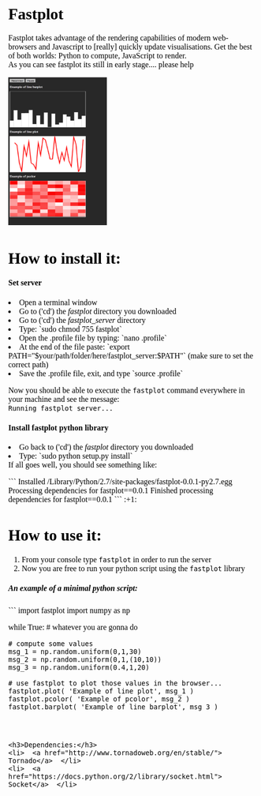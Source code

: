 <font face="Verdana" size="3" color="black">
<h1>Fastplot</h1>


Fastplot takes advantage of the rendering capabilities of modern web-browsers and Javascript to [really] quickly update visualisations. Get the best of both worlds: Python to compute, JavaScript to render. <br>
As you can see fastplot its still in early stage.... please help :beers:


<img src="FastPlot.png" width="200" height="300">

<h1>How to install it: </h1>
<h4>Set server</h4>

<li>Open a terminal window </li>
<li>Go to ('cd') the <i>fastplot</i> directory you downloaded</li>
<li>Go to ('cd') the <i>fastplot_server</i> directory</li>
<li> Type: `sudo chmod 755 fastplot` </li>
<li>Open the .profile file by typing: `nano .profile` </li>
<li>At the end of the file paste: `export PATH="$your/path/folder/here/fastplot_server:$PATH"`  (make sure to set the correct path)</li> 

<li>Save the .profile file, exit, and type `source .profile`  </li> 

Now you should be able to execute the `fastplot` command everywhere in your machine and see the message: <br>
`Running fastplot server...`


<h4>Install fastplot python library</h4>

<p>
<li>Go back to ('cd') the <i>fastplot</i> directory you downloaded</li>
<li>Type: `sudo python setup.py install`  </li>
If all goes well, you should see something like: <br>
</p>
```
Installed /Library/Python/2.7/site-packages/fastplot-0.0.1-py2.7.egg
Processing dependencies for fastplot==0.0.1
Finished processing dependencies for fastplot==0.0.1
```
:+1:







<h1>How to use it: </h1>

1. From your console type `fastplot` in order to run the server
2. Now you are free to run your python script using the `fastplot` library

<h5>An example of a minimal python script:</h5>
```
import fastplot
import numpy as np

while True:  # whatever you are gonna do

	# compute some values
	msg_1 = np.random.uniform(0,1,30)
	msg_2 = np.random.uniform(0,1,(10,10))
	msg_3 = np.random.uniform(0.4,1,20)

	# use fastplot to plot those values in the browser...
	fastplot.plot( 'Example of line plot', msg_1 )
	fastplot.pcolor( 'Example of pcolor', msg_2 )
	fastplot.barplot( 'Example of line barplot', msg_3 )
```



<h3>Dependencies:</h3>
<li>  <a href="http://www.tornadoweb.org/en/stable/"> Tornado</a>  </li>
<li>  <a href="https://docs.python.org/2/library/socket.html"> Socket</a>  </li>
